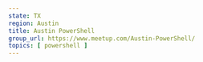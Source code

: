 ```yaml
---
state: TX
region: Austin
title: Austin PowerShell
group_url: https://www.meetup.com/Austin-PowerShell/
topics: [ powershell ]
---
```

